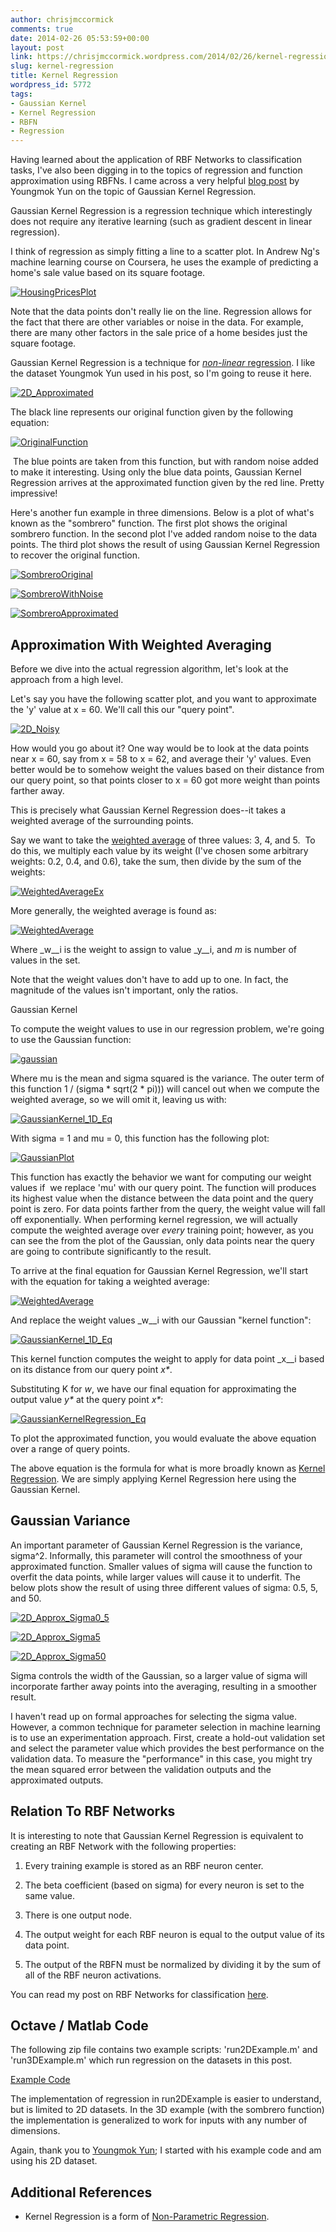 ```yaml
---
author: chrisjmccormick
comments: true
date: 2014-02-26 05:53:59+00:00
layout: post
link: https://chrisjmccormick.wordpress.com/2014/02/26/kernel-regression/
slug: kernel-regression
title: Kernel Regression
wordpress_id: 5772
tags:
- Gaussian Kernel
- Kernel Regression
- RBFN
- Regression
---
```


Having learned about the application of RBF Networks to classification tasks, I've also been digging in to the topics of regression and function approximation using RBFNs. I came across a very helpful [blog post](http://youngmok.com/gaussian-kernel-regression-with-matlab-code/) by Youngmok Yun on the topic of Gaussian Kernel Regression.

Gaussian Kernel Regression is a regression technique which interestingly does not require any iterative learning (such as gradient descent in linear regression).

I think of regression as simply fitting a line to a scatter plot. In Andrew Ng's machine learning course on Coursera, he uses the example of predicting a home's sale value based on its square footage.

[![HousingPricesPlot](http://chrisjmccormick.files.wordpress.com/2014/02/housingpricesplot.png)](http://chrisjmccormick.files.wordpress.com/2014/02/housingpricesplot.png)

Note that the data points don't really lie on the line. Regression allows for the fact that there are other variables or noise in the data. For example, there are many other factors in the sale price of a home besides just the square footage.

Gaussian Kernel Regression is a technique for [_non-linear_ regression](http://en.wikipedia.org/wiki/Nonlinear_regression). I like the dataset Youngmok Yun used in his post, so I'm going to reuse it here.

[![2D_Approximated](http://chrisjmccormick.files.wordpress.com/2014/02/2d_approximated.png)](http://chrisjmccormick.files.wordpress.com/2014/02/2d_approximated.png)

The black line represents our original function given by the following equation:


[![OriginalFunction](http://chrisjmccormick.files.wordpress.com/2014/02/originalfunction.png)](http://chrisjmccormick.files.wordpress.com/2014/02/originalfunction.png)


 The blue points are taken from this function, but with random noise added to make it interesting. Using only the blue data points, Gaussian Kernel Regression arrives at the approximated function given by the red line. Pretty impressive!

Here's another fun example in three dimensions. Below is a plot of what's known as the "sombrero" function. The first plot shows the original sombrero function. In the second plot I've added random noise to the data points. The third plot shows the result of using Gaussian Kernel Regression to recover the original function.

[![SombreroOriginal](http://chrisjmccormick.files.wordpress.com/2014/02/sombrerooriginal1.png)](http://chrisjmccormick.files.wordpress.com/2014/02/sombrerooriginal1.png)


[![SombreroWithNoise](http://chrisjmccormick.files.wordpress.com/2014/02/sombrerowithnoise1.png)](http://chrisjmccormick.files.wordpress.com/2014/02/sombrerowithnoise1.png)




[![SombreroApproximated](http://chrisjmccormick.files.wordpress.com/2014/02/sombreroapproximated1.png)](http://chrisjmccormick.files.wordpress.com/2014/02/sombreroapproximated1.png)





## Approximation With Weighted Averaging


Before we dive into the actual regression algorithm, let's look at the approach from a high level.

Let's say you have the following scatter plot, and you want to approximate the 'y' value at x = 60. We'll call this our "query point".

[![2D_Noisy](http://chrisjmccormick.files.wordpress.com/2014/02/2d_noisy.png)](http://chrisjmccormick.files.wordpress.com/2014/02/2d_noisy.png)

How would you go about it? One way would be to look at the data points near x = 60, say from x = 58 to x = 62, and average their 'y' values. Even better would be to somehow weight the values based on their distance from our query point, so that points closer to x = 60 got more weight than points farther away.

This is precisely what Gaussian Kernel Regression does--it takes a weighted average of the surrounding points.

Say we want to take the [weighted average](http://en.wikipedia.org/wiki/Weighted_average#Mathematical_definition) of three values: 3, 4, and 5.  To do this, we multiply each value by its weight (I've chosen some arbitrary weights: 0.2, 0.4, and 0.6), take the sum, then divide by the sum of the weights:

[![WeightedAverageEx](http://chrisjmccormick.files.wordpress.com/2014/02/weightedaverageex.png)](http://chrisjmccormick.files.wordpress.com/2014/02/weightedaverageex.png)

More generally, the weighted average is found as:

[![WeightedAverage](http://chrisjmccormick.files.wordpress.com/2014/02/weightedaverage1.png)](http://chrisjmccormick.files.wordpress.com/2014/02/weightedaverage1.png)

Where _w__i is the weight to assign to value _y__i, and _m_ is number of values in the set.

Note that the weight values don't have to add up to one. In fact, the magnitude of the values isn't important, only the ratios.

Gaussian Kernel

To compute the weight values to use in our regression problem, we're going to use the Gaussian function:

[![gaussian](http://chrisjmccormick.files.wordpress.com/2013/08/gaussian.png)](http://chrisjmccormick.files.wordpress.com/2013/08/gaussian.png)

Where mu is the mean and sigma squared is the variance. The outer term of this function 1 / (sigma * sqrt(2 * pi))) will cancel out when we compute the weighted average, so we will omit it, leaving us with:

[![GaussianKernel_1D_Eq](http://chrisjmccormick.files.wordpress.com/2014/02/gaussiankernel_1d_eq.png?w=173)](http://chrisjmccormick.files.wordpress.com/2014/02/gaussiankernel_1d_eq.png)

With sigma = 1 and mu = 0, this function has the following plot:

[![GaussianPlot](http://chrisjmccormick.files.wordpress.com/2014/02/gaussianplot.png)](http://chrisjmccormick.files.wordpress.com/2014/02/gaussianplot.png)

This function has exactly the behavior we want for computing our weight values if  we replace 'mu' with our query point. The function will produces its highest value when the distance between the data point and the query point is zero. For data points farther from the query, the weight value will fall off exponentially. When performing kernel regression, we will actually compute the weighted average over _every_ training point; however, as you can see the from the plot of the Gaussian, only data points near the query are going to contribute significantly to the result.

To arrive at the final equation for Gaussian Kernel Regression, we'll start with the equation for taking a weighted average:

[![WeightedAverage](http://chrisjmccormick.files.wordpress.com/2014/02/weightedaverage1.png)](http://chrisjmccormick.files.wordpress.com/2014/02/weightedaverage1.png)

And replace the weight values _w__i with our Gaussian "kernel function":

[![GaussianKernel_1D_Eq](http://chrisjmccormick.files.wordpress.com/2014/02/gaussiankernel_1d_eq1.png)](http://chrisjmccormick.files.wordpress.com/2014/02/gaussiankernel_1d_eq1.png)

This kernel function computes the weight to apply for data point _x__i based on its distance from our query point _x*_.

Substituting K for _w_, we have our final equation for approximating the output value _y*_ at the query point _x*_:

[![GaussianKernelRegression_Eq](http://chrisjmccormick.files.wordpress.com/2014/02/gaussiankernelregression_eq1.png)](http://chrisjmccormick.files.wordpress.com/2014/02/gaussiankernelregression_eq1.png)

To plot the approximated function, you would evaluate the above equation over a range of query points.

The above equation is the formula for what is more broadly known as [Kernel Regression](http://en.wikipedia.org/wiki/Kernel_regression). We are simply applying Kernel Regression here using the Gaussian Kernel.


## Gaussian Variance


An important parameter of Gaussian Kernel Regression is the variance, sigma^2. Informally, this parameter will control the smoothness of your approximated function. Smaller values of sigma will cause the function to overfit the data points, while larger values will cause it to underfit. The below plots show the result of using three different values of sigma: 0.5, 5, and 50.

[![2D_Approx_Sigma0_5](http://chrisjmccormick.files.wordpress.com/2014/02/2d_approx_sigma0_5.png)](http://chrisjmccormick.files.wordpress.com/2014/02/2d_approx_sigma0_5.png)

[![2D_Approx_Sigma5](http://chrisjmccormick.files.wordpress.com/2014/02/2d_approx_sigma5.png)](http://chrisjmccormick.files.wordpress.com/2014/02/2d_approx_sigma5.png)

[![2D_Approx_Sigma50](http://chrisjmccormick.files.wordpress.com/2014/02/2d_approx_sigma50.png)](http://chrisjmccormick.files.wordpress.com/2014/02/2d_approx_sigma50.png)

Sigma controls the width of the Gaussian, so a larger value of sigma will incorporate farther away points into the averaging, resulting in a smoother result.

I haven't read up on formal approaches for selecting the sigma value. However, a common technique for parameter selection in machine learning is to use an experimentation approach. First, create a hold-out validation set and select the parameter value which provides the best performance on the validation data. To measure the "performance" in this case, you might try the mean squared error between the validation outputs and the approximated outputs.


## Relation To RBF Networks


It is interesting to note that Gaussian Kernel Regression is equivalent to creating an RBF Network with the following properties:



	
  1. Every training example is stored as an RBF neuron center.

	
  2. The beta coefficient (based on sigma) for every neuron is set to the same value.

	
  3. There is one output node.

	
  4. The output weight for each RBF neuron is equal to the output value of its data point.

	
  5. The output of the RBFN must be normalized by dividing it by the sum of all of the RBF neuron activations.


You can read my post on RBF Networks for classification [here](http://chrisjmccormick.wordpress.com/2013/08/15/radial-basis-function-network-rbfn-tutorial/).


## Octave / Matlab Code


The following zip file contains two example scripts: 'run2DExample.m' and 'run3DExample.m' which run regression on the datasets in this post.

[Example Code](https://dl.dropboxusercontent.com/u/94180423/GaussianKernelRegression_v2014_02_25.zip)

The implementation of regression in run2DExample is easier to understand, but is limited to 2D datasets. In the 3D example (with the sombrero function) the implementation is generalized to work for inputs with any number of dimensions.

Again, thank you to [Youngmok Yun](http://youngmok.com/); I started with his example code and am using his 2D dataset.


## Additional References





	
  * Kernel Regression is a form of [Non-Parametric Regression](http://en.wikipedia.org/wiki/Nonparametric_regression).


